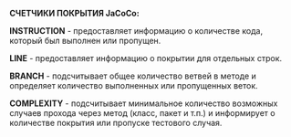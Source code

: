 **СЧЕТЧИКИ ПОКРЫТИЯ JaCoCo:**


**INSTRUCTION** - предоставляет информацию о количестве кода, который был выполнен или пропущен.

**LINE** - предоставляет информацию о покрытии для отдельных строк.

**BRANCH** - подсчитывает общее количество ветвей в методе и определяет количество выполненных или пропущенных веток.

**COMPLEXITY** - подсчитывает минимальное количество возможных случаев прохода через метод (класс, пакет и т.п.) и информирует о количестве покрытия или пропуске тестового случая.
